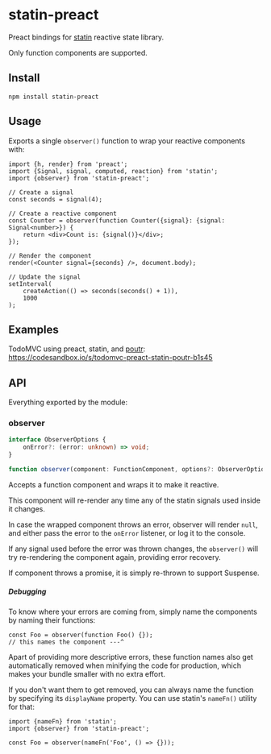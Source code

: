 # statin-preact

Preact bindings for [statin](https://github.com/tomasklaen/statin) reactive state library.

Only function components are supported.

## Install

```
npm install statin-preact
```

## Usage

Exports a single `observer()` function to wrap your reactive components with:

```tsx
import {h, render} from 'preact';
import {Signal, signal, computed, reaction} from 'statin';
import {observer} from 'statin-preact';

// Create a signal
const seconds = signal(4);

// Create a reactive component
const Counter = observer(function Counter({signal}: {signal: Signal<number>}) {
	return <div>Count is: {signal()}</div>;
});

// Render the component
render(<Counter signal={seconds} />, document.body);

// Update the signal
setInterval(
	createAction(() => seconds(seconds() + 1)),
	1000
);
```

## Examples

TodoMVC using preact, statin, and [poutr](https://github.com/tomasklaen/poutr): https://codesandbox.io/s/todomvc-preact-statin-poutr-b1s45

## API

Everything exported by the module:

### observer

```ts
interface ObserverOptions {
	onError?: (error: unknown) => void;
}

function observer(component: FunctionComponent, options?: ObserverOptions): FunctionComponent;
```

Accepts a function component and wraps it to make it reactive.

This component will re-render any time any of the statin signals used inside it changes.

In case the wrapped component throws an error, observer will render `null`, and either pass the error to the `onError` listener, or log it to the console.

If any signal used before the error was thrown changes, the `observer()` will try re-rendering the component again, providing error recovery.

If component throws a promise, it is simply re-thrown to support Suspense.

##### Debugging

To know where your errors are coming from, simply name the components by naming their functions:

```tsx
const Foo = observer(function Foo() {});
// this names the component ---^
```

Apart of providing more descriptive errors, these function names also get automatically removed when minifying the code for production, which makes your bundle smaller with no extra effort.

If you don't want them to get removed, you can always name the function by specifying its `displayName` property. You can use statin's `nameFn()` utility for that:

```tsx
import {nameFn} from 'statin';
import {observer} from 'statin-preact';

const Foo = observer(nameFn('Foo', () => {}));
```
